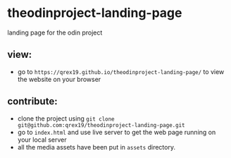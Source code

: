 # theodinproject-landing-page
landing page for the odin project

## view:
  - go to `https://qrex19.github.io/theodinproject-landing-page/` to view the website on your browser

## contribute:
  - clone the project using `git clone git@github.com:qrex19/theodinproject-landing-page.git`
  - go to `index.html` and use live server to get the web page running on your local server
  - all the media assets have been put in `assets` directory.
